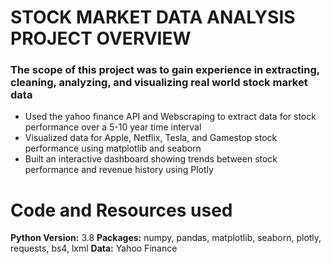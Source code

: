 # STOCK MARKET DATA ANALYSIS PROJECT OVERVIEW
### The scope of this project was to gain experience in extracting, cleaning, analyzing, and visualizing real world stock market data
- Used the yahoo finance API and Webscraping to extract data for stock performance over a 5-10 year time interval
- Visualized data for Apple, Netflix, Tesla, and Gamestop stock performance using matplotlib and seaborn
- Built an interactive dashboard showing trends between stock performance and revenue history using Plotly

# Code and Resources used 
**Python Version:** 3.8 
**Packages:** numpy, pandas, matplotlib, seaborn, plotly, requests, bs4, lxml
**Data:** Yahoo Finance 

